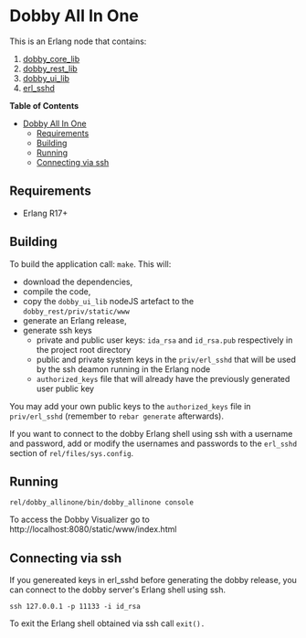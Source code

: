 # Dobby All In One

This is an Erlang node that contains:

1. [dobby_core_lib](https://github.com/ivanos/dobby_core_lib)
2. [dobby_rest_lib](https://github.com/ivanos/dobby_rest_lib)
3. [dobby_ui_lib](https://github.com/ivanos/dobby_ui_lib)
3. [erl_sshd](https://github.com/marcsugiyama/erl_sshd)

<!-- markdown-toc start - Don't edit this section. Run M-x markdown-toc/generate-toc again -->
**Table of Contents**

- [Dobby All In One](#dobby-all-in-one)
    - [Requirements](#requirements)
    - [Building](#building)
    - [Running](#running)
    - [Connecting via ssh](#connecting-via-ssh)

<!-- markdown-toc end -->


## Requirements
- Erlang R17+

## Building
To build the application call: `make`. This will:

* download the dependencies,
* compile the code,
* copy the `dobby_ui_lib` nodeJS artefact to the `dobby_rest/priv/static/www`
* generate an Erlang release,
* generate ssh keys
  * private and public user keys: `ida_rsa` and `id_rsa.pub` respectively
  in the project root directory
  * public and private system keys in the `priv/erl_sshd` that will be used
  by the ssh deamon running in the Erlang node
  * `authorized_keys` file that will already have the previously generated
  user public key

You may add your own public keys to the `authorized_keys` file in
`priv/erl_sshd` (remember to `rebar generate` afterwards).

If you want to connect to the dobby Erlang shell using ssh with
a username and password, add or modify the usernames and passwords
to the `erl_sshd` section of `rel/files/sys.config`.

## Running

```
rel/dobby_allinone/bin/dobby_allinone console
```

To access the Dobby Visualizer go to http://localhost:8080/static/www/index.html

## Connecting via ssh
If you genereated keys in erl_sshd before generating the dobby release,
you can connect to the dobby server's Erlang shell using ssh.
```
ssh 127.0.0.1 -p 11133 -i id_rsa
```

To exit the Erlang shell obtained via ssh call `exit().`
